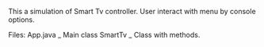 This a simulation of Smart Tv controller. User interact with menu by console options.

Files:
App.java _ Main class
SmartTv _ Class with methods.
